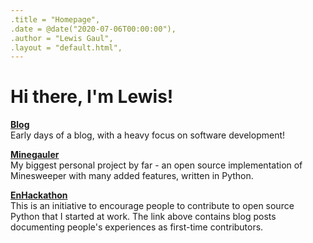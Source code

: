 ```yaml
---
.title = "Homepage",
.date = @date("2020-07-06T00:00:00"),
.author = "Lewis Gaul",
.layout = "default.html",
---
```


# Hi there, I'm Lewis!

[**Blog**](./blog/)  
Early days of a blog, with a heavy focus on software development!

[**Minegauler**](https://github.com/LewisGaul/minegauler)  
My biggest personal project by far - an open source implementation of Minesweeper with many added features, written in Python.

[**EnHackathon**](https://enhackathon.github.io)  
This is an initiative to encourage people to contribute to open source Python that I started at work.
The link above contains blog posts documenting people's experiences as first-time contributors.
